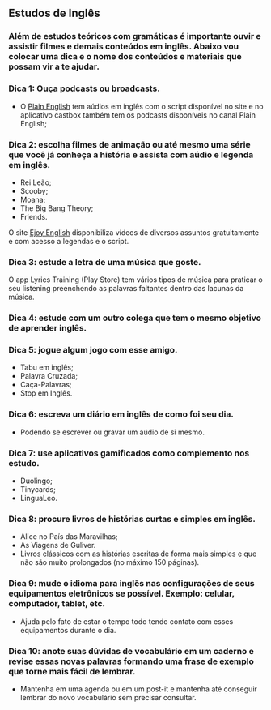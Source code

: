 ## Estudos de Inglês


### Além de estudos teóricos com gramáticas é importante ouvir e assistir filmes e demais conteúdos em inglês. Abaixo vou colocar uma dica e o nome dos conteúdos e materiais que possam vir a te ajudar.

### Dica 1: Ouça podcasts ou broadcasts.

- O [Plain English](https://plainenglish.com/) tem aúdios em inglês com o script disponível no site e no aplicativo castbox também tem os podcasts disponíveis no canal Plain English;

### Dica 2: escolha filmes de animação ou até mesmo uma série que você já conheça a história e assista com aúdio e legenda em inglês.
- Rei Leão;
- Scooby;
- Moana;
- The Big Bang Theory;
- Friends.

O site [Ejoy English](https://ejoy-english.com/go/category/tv-show/100001) disponibiliza vídeos de diversos assuntos gratuitamente e com acesso a legendas e o script.

### Dica 3: estude a letra de uma música que goste.

O app Lyrics Training (Play Store) tem vários tipos de música para praticar o seu listening preenchendo as palavras faltantes dentro das lacunas da música.

### Dica 4: estude com um outro colega que tem o mesmo objetivo de aprender inglês.

### Dica 5: jogue algum jogo com esse amigo.
- Tabu em inglês;
- Palavra Cruzada;
- Caça-Palavras;
- Stop em Inglês.

### Dica 6: escreva um diário em inglês de como foi seu dia.
- Podendo se escrever ou gravar um aúdio de si mesmo.

### Dica 7: use aplicativos gamificados como complemento nos estudo.
- Duolingo;
- Tinycards;
- LinguaLeo.

### Dica 8: procure livros de histórias curtas e simples em inglês.
- Alice no País das Maravilhas;
- As Viagens de Guliver.
- Livros clássicos com as histórias escritas de forma mais simples e que não são muito prolongados (no máximo 150 páginas).

### Dica 9: mude o idioma para inglês nas configurações de seus equipamentos eletrônicos se possível. Exemplo: celular, computador, tablet, etc.
- Ajuda pelo fato de estar o tempo todo tendo contato com esses equipamentos durante o dia.

### Dica 10: anote suas dúvidas de vocabulário em um caderno e revise essas novas palavras formando uma frase de exemplo que torne mais fácil de lembrar.
- Mantenha em uma agenda ou em um post-it e mantenha até conseguir lembrar do novo vocabulário sem precisar consultar.


